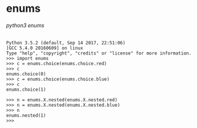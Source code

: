 # enums

###### python3 enums

    Python 3.5.2 (default, Sep 14 2017, 22:51:06)
    [GCC 5.4.0 20160609] on linux
    Type "help", "copyright", "credits" or "license" for more information.
    >>> import enums
    >>> c = enums.choice(enums.choice.red)
    >>> c
    enums.choice(0)
    >>> c = enums.choice(enums.choice.blue)
    >>> c
    enums.choice(1)

    >>> n = enums.X.nested(enums.X.nested.red)
    >>> n = enums.X.nested(enums.X.nested.blue)
    >>> n
    enums.nested(1)
    >>>
